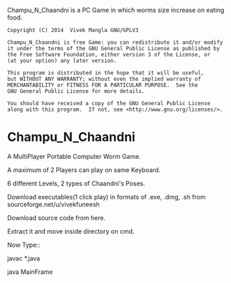 
Champu_N_Chaandni is a PC Game in which  worms size increase on eating food. 

    Copyright (C) 2014  Vivek Mangla GNU/GPLV3

    Champu_N_Chaandni is free Game: you can redistribute it and/or modify
    it under the terms of the GNU General Public License as published by
    the Free Software Foundation, either version 3 of the License, or
    (at your option) any later version.

    This program is distributed in the hope that it will be useful,
    but WITHOUT ANY WARRANTY; without even the implied warranty of
    MERCHANTABILITY or FITNESS FOR A PARTICULAR PURPOSE.  See the
    GNU General Public License for more details.

    You should have received a copy of the GNU General Public License
    along with this program.  If not, see <http://www.gnu.org/licenses/>.




Champu_N_Chaandni
=================

A MultiPlayer Portable Computer Worm Game.

A maximum of 2 Players can play on same Keyboard.

6 different Levels, 2 types of Chaandni's Poses.

Download executables(1 click play) in formats of .exe, .dmg, .sh from sourceforge.net/u/vivekfuneesh

Download source code from here.

Extract it and move inside directory on cmd.

Now Type::<br>

javac *.java

java MainFrame

